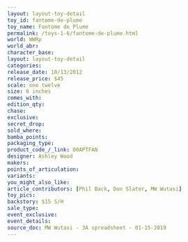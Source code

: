 ```yaml
---
layout: layout-toy-detail 
toy_id: fantome-de-plume
toy_name: Fantome de Plume
permalink: /toys-1-6/fantome-de-plume.html
world: WWRp
world_abr: 
character_base: 
layout: layout-toy-detail
categories: 
release_date: 10/13/2012
release_price: $45 
scale: one twelve
size: 6 inches
comes_with: 
edition_qty: 
chase: 
exclusive: 
secret_drop: 
sold_where: 
bamba_points: 
packaging_type: 
product_code_/_link: 00APTFAN
designer: Ashley Wood
makers: 
points_of_articulation: 
variants: 
you_might_also_like: 
article_contributors: [Phil Back, Don Slater, MW Wutasi]
toy_pics: 
backstory: $15 S/H
sale_type: 
event_exclusive: 
event_details: 
source_doc: MW Wutasi - 3A spreadsheet - 01-15-2019
---
```

